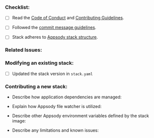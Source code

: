 ### Checklist:

- [ ] Read the [Code of Conduct](https://github.com/appsody/website/blob/master/CODE_OF_CONDUCT.md) and [Contributing Guidelines](https://github.com/appsody/website/blob/master/CONTRIBUTING.md).

- [ ] Followed the [commit message guidelines](https://github.com/appsody/website/blob/master/CONTRIBUTING.md#commit-message-guidelines).

- [ ] Stack adheres to [Appsody stack structure](https://github.com/appsody/website/blob/master/content/docs/stacks/stack-structure.md).


### Related Issues:
<!-- e.g. Fixes #32, Related to #54, etc. -->


### Modifying an existing stack:
<!--- Describe your changes in detail -->

- [ ] Updated the stack version in `stack.yaml`

### Contributing a new stack:

- Describe how application dependencies are managed:

- Explain how Appsody file watcher is utilized:

- Describe other Appsody environment variables defined by the stack image:

- Describe any limitations and known issues: